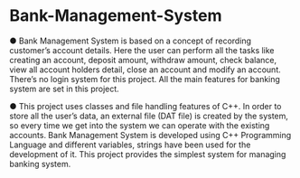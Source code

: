 # Bank-Management-System
● Bank Management System is based on a concept of recording customer’s account details. Here the user can 
perform all the tasks like creating an account, deposit amount, withdraw amount, check balance, view all account 
holders detail, close an account and modify an account. There’s no login system for this project. All the main 
features for banking system are set in this project.

● This project uses classes and file handling features of C++. In order to store all the user’s data, an external file 
(DAT file) is created by the system, so every time we get into the system we can operate with the existing 
accounts. Bank Management System is developed using C++ Programming Language and different variables, 
strings have been used for the development of it. This project provides the simplest system for managing banking 
system. 
